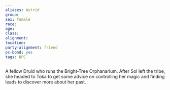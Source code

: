 ```yaml
---
aliases: Astrid
group: 
sex: female
race: 
age: 
class:
alignment:
location: 
party-alignment: friend
pc-bond: yes
tags: NPC
---
```


A fellow Druid who runs the Bright-Tree Orphanarium. After Sol left the tribe, she headed to Toka to get some advice on controlling her magic and finding leads to discover more about her past.